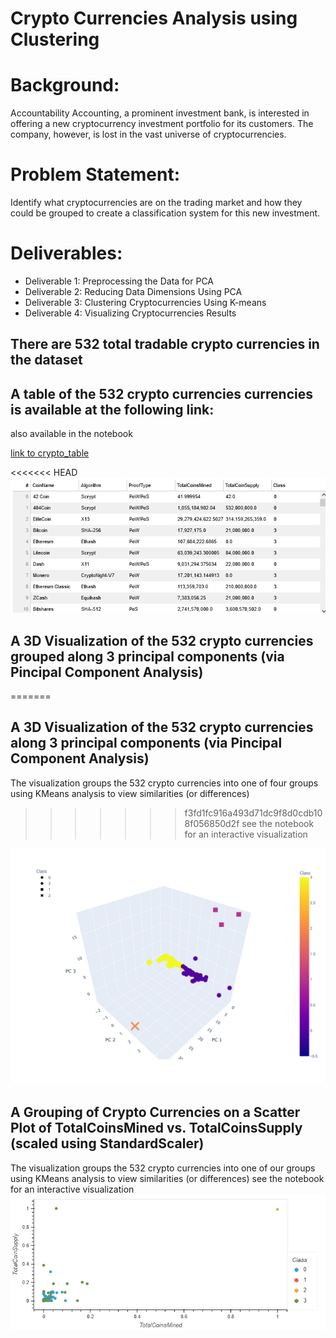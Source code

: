 # Crypto Currencies Analysis using Clustering


# Background:
Accountability Accounting, a prominent investment bank, is interested in offering a new cryptocurrency investment portfolio for its customers. The company, however, is lost in the vast universe of cryptocurrencies. 

# Problem Statement:
Identify what cryptocurrencies are on the trading market and how they could be grouped to create a classification system for this new investment.

# Deliverables:
* Deliverable 1: Preprocessing the Data for PCA
* Deliverable 2: Reducing Data Dimensions Using PCA
* Deliverable 3: Clustering Cryptocurrencies Using K-means
* Deliverable 4: Visualizing Cryptocurrencies Results

## There are 532 total tradable crypto currencies in the dataset

## A table of the 532 crypto currencies currencies is available at the following link:
also available in the notebook

[link to crypto_table](https://jamie-miller-rva.github.io/crypto_table/)

<<<<<<< HEAD
![crypto_table](./Images/Crypto_table.png)

## A 3D Visualization of the 532 crypto currencies grouped along 3 principal components (via Pincipal Component Analysis)
=======
## A 3D Visualization of the 532 crypto currencies along 3 principal components (via Pincipal Component Analysis)
The visualization groups the 532 crypto currencies into one of four groups using KMeans analysis to view similarities (or differences)
>>>>>>> f3fd1fc916a493d71dc9f8d0cdb108f056850d2f
see the notebook for an interactive visualization

![crypto_in_3d](./Images/fig1.svg)

## A Grouping of Crypto Currencies on a Scatter Plot of TotalCoinsMined vs. TotalCoinsSupply (scaled using StandardScaler)
The visualization groups the 532 crypto currencies into one of our groups using KMeans analysis to view similarities (or differences)
see the notebook for an interactive visualization
![crypto scatterplot](./Images/Crypto_ScatterPlot.png)

